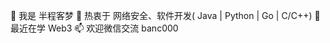 👋 我是 半程客梦
👀 热衷于 网络安全、软件开发( Java | Python | Go | C/C++)
🌱 最近在学 Web3
📫 欢迎微信交流 banc000

<!---
banchengkemeng/banchengkemeng is a ✨ special ✨ repository because its `README.md` (this file) appears on your GitHub profile.
You can click the Preview link to take a look at your changes.
--->
